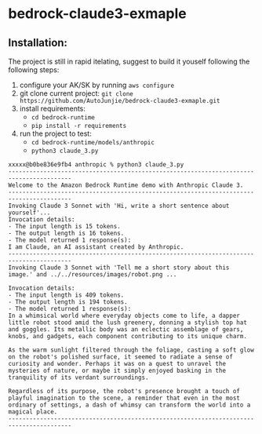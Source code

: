 # bedrock-claude3-exmaple


## Installation:
The project is still in rapid itelating, suggest to build it youself following the following steps:

1. configure your AK/SK by running  `aws configure`
2. git clone current project: `git clone https://github.com/AutoJunjie/bedrock-claude3-exmaple.git`
3. install requirements:
    - `cd bedrock-runtime`
    - `pip install -r requirements`
4. run the project to test:
    - `cd bedrock-runtime/models/anthropic`
    - `python3 claude_3.py`

```
xxxxx@b0be836e9fb4 anthropic % python3 claude_3.py
----------------------------------------------------------------------------------------
Welcome to the Amazon Bedrock Runtime demo with Anthropic Claude 3.
----------------------------------------------------------------------------------------
Invoking Claude 3 Sonnet with 'Hi, write a short sentence about yourself'...
Invocation details:
- The input length is 15 tokens.
- The output length is 16 tokens.
- The model returned 1 response(s):
I am Claude, an AI assistant created by Anthropic.
----------------------------------------------------------------------------------------
Invoking Claude 3 Sonnet with 'Tell me a short story about this image.' and ../../resources/images/robot.png ...

Invocation details:
- The input length is 409 tokens.
- The output length is 194 tokens.
- The model returned 1 response(s):
In a whimsical world where everyday objects come to life, a dapper little robot stood amid the lush greenery, donning a stylish top hat and goggles. Its metallic body was an eclectic assemblage of gears, knobs, and gadgets, each component contributing to its unique charm.

As the warm sunlight filtered through the foliage, casting a soft glow on the robot's polished surface, it seemed to radiate a sense of curiosity and wonder. Perhaps it was on a quest to unravel the mysteries of nature, or maybe it simply enjoyed basking in the tranquility of its verdant surroundings.

Regardless of its purpose, the robot's presence brought a touch of playful imagination to the scene, a reminder that even in the most ordinary of settings, a dash of whimsy can transform the world into a magical place.
----------------------------------------------------------------------------------------
